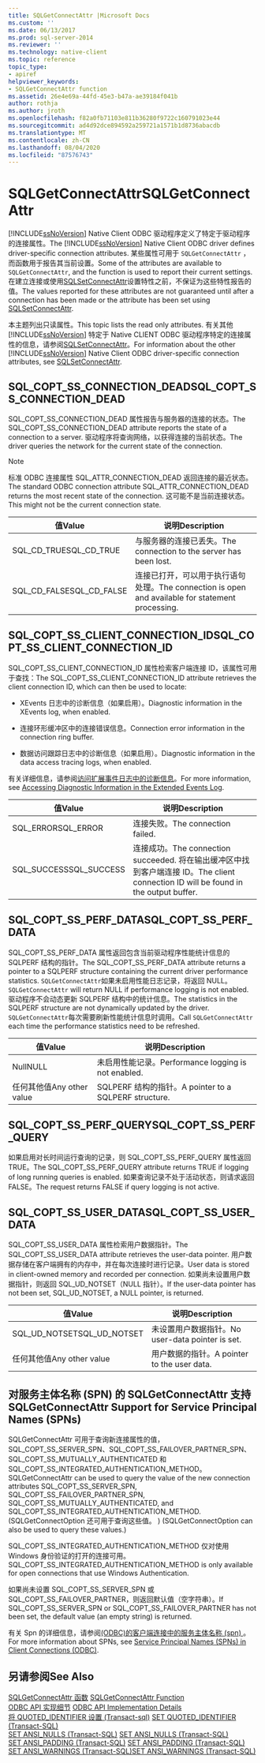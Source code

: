 ```yaml
---
title: SQLGetConnectAttr |Microsoft Docs
ms.custom: ''
ms.date: 06/13/2017
ms.prod: sql-server-2014
ms.reviewer: ''
ms.technology: native-client
ms.topic: reference
topic_type:
- apiref
helpviewer_keywords:
- SQLGetConnectAttr function
ms.assetid: 26e4e69a-44fd-45e3-b47a-ae39184f041b
author: rothja
ms.author: jroth
ms.openlocfilehash: f82a0fb71103e811b36280f9722c160791023e44
ms.sourcegitcommit: ad4d92dce894592a259721a1571b1d8736abacdb
ms.translationtype: MT
ms.contentlocale: zh-CN
ms.lasthandoff: 08/04/2020
ms.locfileid: "87576743"
---
```

# <a name="sqlgetconnectattr"></a><span data-ttu-id="1dab4-102">SQLGetConnectAttr</span><span class="sxs-lookup"><span data-stu-id="1dab4-102">SQLGetConnectAttr</span></span>
  <span data-ttu-id="1dab4-103">[!INCLUDE[ssNoVersion](../../includes/ssnoversion-md.md)] Native Client ODBC 驱动程序定义了特定于驱动程序的连接属性。</span><span class="sxs-lookup"><span data-stu-id="1dab4-103">The [!INCLUDE[ssNoVersion](../../includes/ssnoversion-md.md)] Native Client ODBC driver defines driver-specific connection attributes.</span></span> <span data-ttu-id="1dab4-104">某些属性可用于 `SQLGetConnectAttr` ，而函数用于报告其当前设置。</span><span class="sxs-lookup"><span data-stu-id="1dab4-104">Some of the attributes are available to `SQLGetConnectAttr`, and the function is used to report their current settings.</span></span> <span data-ttu-id="1dab4-105">在建立连接或使用[SQLSetConnectAttr](sqlsetconnectattr.md)设置特性之前，不保证为这些特性报告的值。</span><span class="sxs-lookup"><span data-stu-id="1dab4-105">The values reported for these attributes are not guaranteed until after a connection has been made or the attribute has been set using [SQLSetConnectAttr](sqlsetconnectattr.md).</span></span>  
  
 <span data-ttu-id="1dab4-106">本主题列出只读属性。</span><span class="sxs-lookup"><span data-stu-id="1dab4-106">This topic lists the read only attributes.</span></span> <span data-ttu-id="1dab4-107">有关其他 [!INCLUDE[ssNoVersion](../../includes/ssnoversion-md.md)] 特定于 Native CLIENT ODBC 驱动程序特定的连接属性的信息，请参阅[SQLSetConnectAttr](sqlsetconnectattr.md)。</span><span class="sxs-lookup"><span data-stu-id="1dab4-107">For information about the other [!INCLUDE[ssNoVersion](../../includes/ssnoversion-md.md)] Native Client ODBC driver-specific connection attributes, see [SQLSetConnectAttr](sqlsetconnectattr.md).</span></span>  
  
## <a name="sql_copt_ss_connection_dead"></a><span data-ttu-id="1dab4-108">SQL_COPT_SS_CONNECTION_DEAD</span><span class="sxs-lookup"><span data-stu-id="1dab4-108">SQL_COPT_SS_CONNECTION_DEAD</span></span>  
 <span data-ttu-id="1dab4-109">SQL_COPT_SS_CONNECTION_DEAD 属性报告与服务器的连接的状态。</span><span class="sxs-lookup"><span data-stu-id="1dab4-109">The SQL_COPT_SS_CONNECTION_DEAD attribute reports the state of a connection to a server.</span></span> <span data-ttu-id="1dab4-110">驱动程序将查询网络，以获得连接的当前状态。</span><span class="sxs-lookup"><span data-stu-id="1dab4-110">The driver queries the network for the current state of the connection.</span></span>  
  
> [!NOTE]  
>  <span data-ttu-id="1dab4-111">标准 ODBC 连接属性 SQL_ATTR_CONNECTION_DEAD 返回连接的最近状态。</span><span class="sxs-lookup"><span data-stu-id="1dab4-111">The standard ODBC connection attribute SQL_ATTR_CONNECTION_DEAD returns the most recent state of the connection.</span></span> <span data-ttu-id="1dab4-112">这可能不是当前连接状态。</span><span class="sxs-lookup"><span data-stu-id="1dab4-112">This might not be the current connection state.</span></span>  
  
|<span data-ttu-id="1dab4-113">值</span><span class="sxs-lookup"><span data-stu-id="1dab4-113">Value</span></span>|<span data-ttu-id="1dab4-114">说明</span><span class="sxs-lookup"><span data-stu-id="1dab4-114">Description</span></span>|  
|-----------|-----------------|  
|<span data-ttu-id="1dab4-115">SQL_CD_TRUE</span><span class="sxs-lookup"><span data-stu-id="1dab4-115">SQL_CD_TRUE</span></span>|<span data-ttu-id="1dab4-116">与服务器的连接已丢失。</span><span class="sxs-lookup"><span data-stu-id="1dab4-116">The connection to the server has been lost.</span></span>|  
|<span data-ttu-id="1dab4-117">SQL_CD_FALSE</span><span class="sxs-lookup"><span data-stu-id="1dab4-117">SQL_CD_FALSE</span></span>|<span data-ttu-id="1dab4-118">连接已打开，可以用于执行语句处理。</span><span class="sxs-lookup"><span data-stu-id="1dab4-118">The connection is open and available for statement processing.</span></span>|  
  
## <a name="sql_copt_ss_client_connection_id"></a><span data-ttu-id="1dab4-119">SQL_COPT_SS_CLIENT_CONNECTION_ID</span><span class="sxs-lookup"><span data-stu-id="1dab4-119">SQL_COPT_SS_CLIENT_CONNECTION_ID</span></span>  
 <span data-ttu-id="1dab4-120">SQL_COPT_SS_CLIENT_CONNECTION_ID 属性检索客户端连接 ID，该属性可用于查找：</span><span class="sxs-lookup"><span data-stu-id="1dab4-120">The SQL_COPT_SS_CLIENT_CONNECTION_ID attribute retrieves the client connection ID, which can then be used to locate:</span></span>  
  
-   <span data-ttu-id="1dab4-121">XEvents 日志中的诊断信息（如果启用）。</span><span class="sxs-lookup"><span data-stu-id="1dab4-121">Diagnostic information in the XEvents log, when enabled.</span></span>  
  
-   <span data-ttu-id="1dab4-122">连接环形缓冲区中的连接错误信息。</span><span class="sxs-lookup"><span data-stu-id="1dab4-122">Connection error information in the connection ring buffer.</span></span>  
  
-   <span data-ttu-id="1dab4-123">数据访问跟踪日志中的诊断信息（如果启用）。</span><span class="sxs-lookup"><span data-stu-id="1dab4-123">Diagnostic information in the data access tracing logs, when enabled.</span></span>  
  
 <span data-ttu-id="1dab4-124">有关详细信息，请参阅[访问扩展事件日志中的诊断信息](../native-client/features/accessing-diagnostic-information-in-the-extended-events-log.md)。</span><span class="sxs-lookup"><span data-stu-id="1dab4-124">For more information, see [Accessing Diagnostic Information in the Extended Events Log](../native-client/features/accessing-diagnostic-information-in-the-extended-events-log.md).</span></span>  
  
|<span data-ttu-id="1dab4-125">值</span><span class="sxs-lookup"><span data-stu-id="1dab4-125">Value</span></span>|<span data-ttu-id="1dab4-126">说明</span><span class="sxs-lookup"><span data-stu-id="1dab4-126">Description</span></span>|  
|-----------|-----------------|  
|<span data-ttu-id="1dab4-127">SQL_ERROR</span><span class="sxs-lookup"><span data-stu-id="1dab4-127">SQL_ERROR</span></span>|<span data-ttu-id="1dab4-128">连接失败。</span><span class="sxs-lookup"><span data-stu-id="1dab4-128">The connection failed.</span></span>|  
|<span data-ttu-id="1dab4-129">SQL_SUCCESS</span><span class="sxs-lookup"><span data-stu-id="1dab4-129">SQL_SUCCESS</span></span>|<span data-ttu-id="1dab4-130">连接成功。</span><span class="sxs-lookup"><span data-stu-id="1dab4-130">The connection succeeded.</span></span> <span data-ttu-id="1dab4-131">将在输出缓冲区中找到客户端连接 ID。</span><span class="sxs-lookup"><span data-stu-id="1dab4-131">The client connection ID will be found in the output buffer.</span></span>|  
  
## <a name="sql_copt_ss_perf_data"></a><span data-ttu-id="1dab4-132">SQL_COPT_SS_PERF_DATA</span><span class="sxs-lookup"><span data-stu-id="1dab4-132">SQL_COPT_SS_PERF_DATA</span></span>  
 <span data-ttu-id="1dab4-133">SQL_COPT_SS_PERF_DATA 属性返回包含当前驱动程序性能统计信息的 SQLPERF 结构的指针。</span><span class="sxs-lookup"><span data-stu-id="1dab4-133">The SQL_COPT_SS_PERF_DATA attribute returns a pointer to a SQLPERF structure containing the current driver performance statistics.</span></span> <span data-ttu-id="1dab4-134">`SQLGetConnectAttr`如果未启用性能日志记录，将返回 NULL。</span><span class="sxs-lookup"><span data-stu-id="1dab4-134">`SQLGetConnectAttr` will return NULL if performance logging is not enabled.</span></span> <span data-ttu-id="1dab4-135">驱动程序不会动态更新 SQLPERF 结构中的统计信息。</span><span class="sxs-lookup"><span data-stu-id="1dab4-135">The statistics in the SQLPERF structure are not dynamically updated by the driver.</span></span> <span data-ttu-id="1dab4-136">`SQLGetConnectAttr`每次需要刷新性能统计信息时调用。</span><span class="sxs-lookup"><span data-stu-id="1dab4-136">Call `SQLGetConnectAttr` each time the performance statistics need to be refreshed.</span></span>  
  
|<span data-ttu-id="1dab4-137">值</span><span class="sxs-lookup"><span data-stu-id="1dab4-137">Value</span></span>|<span data-ttu-id="1dab4-138">说明</span><span class="sxs-lookup"><span data-stu-id="1dab4-138">Description</span></span>|  
|-----------|-----------------|  
|<span data-ttu-id="1dab4-139">Null</span><span class="sxs-lookup"><span data-stu-id="1dab4-139">NULL</span></span>|<span data-ttu-id="1dab4-140">未启用性能记录。</span><span class="sxs-lookup"><span data-stu-id="1dab4-140">Performance logging is not enabled.</span></span>|  
|<span data-ttu-id="1dab4-141">任何其他值</span><span class="sxs-lookup"><span data-stu-id="1dab4-141">Any other value</span></span>|<span data-ttu-id="1dab4-142">SQLPERF 结构的指针。</span><span class="sxs-lookup"><span data-stu-id="1dab4-142">A pointer to a SQLPERF structure.</span></span>|  
  
## <a name="sql_copt_ss_perf_query"></a><span data-ttu-id="1dab4-143">SQL_COPT_SS_PERF_QUERY</span><span class="sxs-lookup"><span data-stu-id="1dab4-143">SQL_COPT_SS_PERF_QUERY</span></span>  
 <span data-ttu-id="1dab4-144">如果启用对长时间运行查询的记录，则 SQL_COPT_SS_PERF_QUERY 属性返回 TRUE。</span><span class="sxs-lookup"><span data-stu-id="1dab4-144">The SQL_COPT_SS_PERF_QUERY attribute returns TRUE if logging of long running queries is enabled.</span></span> <span data-ttu-id="1dab4-145">如果查询记录不处于活动状态，则请求返回 FALSE。</span><span class="sxs-lookup"><span data-stu-id="1dab4-145">The request returns FALSE if query logging is not active.</span></span>  
  
## <a name="sql_copt_ss_user_data"></a><span data-ttu-id="1dab4-146">SQL_COPT_SS_USER_DATA</span><span class="sxs-lookup"><span data-stu-id="1dab4-146">SQL_COPT_SS_USER_DATA</span></span>  
 <span data-ttu-id="1dab4-147">SQL_COPT_SS_USER_DATA 属性检索用户数据指针。</span><span class="sxs-lookup"><span data-stu-id="1dab4-147">The SQL_COPT_SS_USER_DATA attribute retrieves the user-data pointer.</span></span> <span data-ttu-id="1dab4-148">用户数据存储在客户端拥有的内存中，并在每次连接时进行记录。</span><span class="sxs-lookup"><span data-stu-id="1dab4-148">User data is stored in client-owned memory and recorded per connection.</span></span> <span data-ttu-id="1dab4-149">如果尚未设置用户数据指针，则返回 SQL_UD_NOTSET（NULL 指针）。</span><span class="sxs-lookup"><span data-stu-id="1dab4-149">If the user-data pointer has not been set, SQL_UD_NOTSET, a NULL pointer, is returned.</span></span>  
  
|<span data-ttu-id="1dab4-150">值</span><span class="sxs-lookup"><span data-stu-id="1dab4-150">Value</span></span>|<span data-ttu-id="1dab4-151">说明</span><span class="sxs-lookup"><span data-stu-id="1dab4-151">Description</span></span>|  
|-----------|-----------------|  
|<span data-ttu-id="1dab4-152">SQL_UD_NOTSET</span><span class="sxs-lookup"><span data-stu-id="1dab4-152">SQL_UD_NOTSET</span></span>|<span data-ttu-id="1dab4-153">未设置用户数据指针。</span><span class="sxs-lookup"><span data-stu-id="1dab4-153">No user-data pointer is set.</span></span>|  
|<span data-ttu-id="1dab4-154">任何其他值</span><span class="sxs-lookup"><span data-stu-id="1dab4-154">Any other value</span></span>|<span data-ttu-id="1dab4-155">用户数据的指针。</span><span class="sxs-lookup"><span data-stu-id="1dab4-155">A pointer to the user data.</span></span>|  
  
## <a name="sqlgetconnectattr-support-for-service-principal-names-spns"></a><span data-ttu-id="1dab4-156">对服务主体名称 (SPN) 的 SQLGetConnectAttr 支持</span><span class="sxs-lookup"><span data-stu-id="1dab4-156">SQLGetConnectAttr Support for Service Principal Names (SPNs)</span></span>  
 <span data-ttu-id="1dab4-157">SQLGetConnectAttr 可用于查询新连接属性的值，SQL_COPT_SS_SERVER_SPN、SQL_COPT_SS_FAILOVER_PARTNER_SPN、SQL_COPT_SS_MUTUALLY_AUTHENTICATED 和 SQL_COPT_SS_INTEGRATED_AUTHENTICATION_METHOD。</span><span class="sxs-lookup"><span data-stu-id="1dab4-157">SQLGetConnectAttr can be used to query the value of the new connection attributes SQL_COPT_SS_SERVER_SPN, SQL_COPT_SS_FAILOVER_PARTNER_SPN, SQL_COPT_SS_MUTUALLY_AUTHENTICATED, and SQL_COPT_SS_INTEGRATED_AUTHENTICATION_METHOD.</span></span> <span data-ttu-id="1dab4-158"> (SQLGetConnectOption 还可用于查询这些值。 ) </span><span class="sxs-lookup"><span data-stu-id="1dab4-158">(SQLGetConnectOption can also be used to query these values.)</span></span>  
  
 <span data-ttu-id="1dab4-159">SQL_COPT_SS_INTEGRATED_AUTHENTICATION_METHOD 仅对使用 Windows 身份验证的打开的连接可用。</span><span class="sxs-lookup"><span data-stu-id="1dab4-159">SQL_COPT_SS_INTEGRATED_AUTHENTICATION_METHOD is only available for open connections that use Windows Authentication.</span></span>  
  
 <span data-ttu-id="1dab4-160">如果尚未设置 SQL_COPT_SS_SERVER_SPN 或 SQL_COPT_SS_FAILOVER_PARTNER，则返回默认值（空字符串）。</span><span class="sxs-lookup"><span data-stu-id="1dab4-160">If SQL_COPT_SS_SERVER_SPN or SQL_COPT_SS_FAILOVER_PARTNER has not been set, the default value (an empty string) is returned.</span></span>  
  
 <span data-ttu-id="1dab4-161">有关 Spn 的详细信息，请参阅[&#40;ODBC&#41;的客户端连接中的服务主体名称 &#40;spn&#41; ](../native-client/odbc/service-principal-names-spns-in-client-connections-odbc.md)。</span><span class="sxs-lookup"><span data-stu-id="1dab4-161">For more information about SPNs, see [Service Principal Names &#40;SPNs&#41; in Client Connections &#40;ODBC&#41;](../native-client/odbc/service-principal-names-spns-in-client-connections-odbc.md).</span></span>  
  
## <a name="see-also"></a><span data-ttu-id="1dab4-162">另请参阅</span><span class="sxs-lookup"><span data-stu-id="1dab4-162">See Also</span></span>  
 <span data-ttu-id="1dab4-163">[SQLGetConnectAttr 函数](https://go.microsoft.com/fwlink/?LinkId=59347) </span><span class="sxs-lookup"><span data-stu-id="1dab4-163">[SQLGetConnectAttr Function](https://go.microsoft.com/fwlink/?LinkId=59347) </span></span>  
 <span data-ttu-id="1dab4-164">[ODBC API 实现细节](odbc-api-implementation-details.md) </span><span class="sxs-lookup"><span data-stu-id="1dab4-164">[ODBC API Implementation Details](odbc-api-implementation-details.md) </span></span>  
 <span data-ttu-id="1dab4-165">[将 QUOTED_IDENTIFIER 设置 &#40;Transact-sql&#41;](/sql/t-sql/statements/set-quoted-identifier-transact-sql) </span><span class="sxs-lookup"><span data-stu-id="1dab4-165">[SET QUOTED_IDENTIFIER &#40;Transact-SQL&#41;](/sql/t-sql/statements/set-quoted-identifier-transact-sql) </span></span>  
 <span data-ttu-id="1dab4-166">[SET ANSI_NULLS (Transact-SQL)](/sql/t-sql/statements/set-ansi-nulls-transact-sql) </span><span class="sxs-lookup"><span data-stu-id="1dab4-166">[SET ANSI_NULLS &#40;Transact-SQL&#41;](/sql/t-sql/statements/set-ansi-nulls-transact-sql) </span></span>  
 <span data-ttu-id="1dab4-167">[SET ANSI_PADDING (Transact-SQL)](/sql/t-sql/statements/set-ansi-padding-transact-sql) </span><span class="sxs-lookup"><span data-stu-id="1dab4-167">[SET ANSI_PADDING &#40;Transact-SQL&#41;](/sql/t-sql/statements/set-ansi-padding-transact-sql) </span></span>  
 [<span data-ttu-id="1dab4-168">SET ANSI_WARNINGS (Transact-SQL)</span><span class="sxs-lookup"><span data-stu-id="1dab4-168">SET ANSI_WARNINGS &#40;Transact-SQL&#41;</span></span>](/sql/t-sql/statements/set-ansi-warnings-transact-sql)  
  
  
